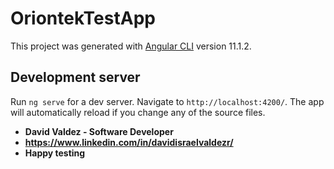 # OriontekTestApp

This project was generated with [Angular CLI](https://github.com/angular/angular-cli) version 11.1.2.

## Development server

Run `ng serve` for a dev server. Navigate to `http://localhost:4200/`. The app will automatically reload if you change any of the source files.

- **David Valdez - Software Developer**
- **https://www.linkedin.com/in/davidisraelvaldezr/**
- **Happy testing**

